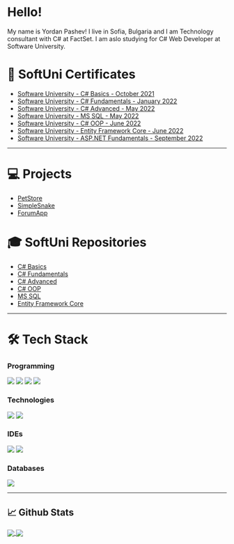 # Hello!
My name is Yordan Pashev! 
I live in Sofia, Bulgaria and I am Technology consultant with C# at FactSet. 
I am aslo studying for C# Web Developer at Software University.

# :bookmark_tabs: SoftUni Certificates

* [Software University - C# Basics - October 2021](https://softuni.bg/certificates/details/118236/44d7089c)
* [Software University - C# Fundamentals - January 2022](https://softuni.bg/certificates/details/130032/4b010168)
* [Software University - C# Advanced - May 2022](https://softuni.bg/certificates/details/136289/b534abad)
* [Software University - MS SQL - May 2022](https://softuni.bg/certificates/details/135044/d87979ae)
* [Software University - C# OOP - June 2022](https://softuni.bg/certificates/details/141075/0373070f)
* [Software University - Entity Framework Core - June 2022](https://softuni.bg/certificates/details/138461/2459459f)
* [Software University -  ASP.NET Fundamentals - September 2022](https://github.com/YordanPashev/ASP.NET-Fundamentals-September2022)

---

# 💻 Projects
* [PetStore](https://github.com/YordanPashev/PetStore)
* [SimpleSnake](https://github.com/YordanPashev/SImpleSnake)
* [ForumApp](https://github.com/YordanPashev/ASP.NET-Fundamentals-September2022/tree/main/02.%20Workshop%20Forum%20App%20(CRUD%20Operations)/ForumApp)

# :mortar_board: SoftUni Repositories
* [C# Basics](https://github.com/YordanPashev/CSHarpBasic-October2021)
* [C# Fundamentals](https://github.com/YordanPashev/FundamentalsCSharp-Jan2022)
* [C# Advanced](https://github.com/YordanPashev/CSharpAdvanced-May2022)
* [C# OOP](https://github.com/YordanPashev/CSharpOOP-June2022)
* [MS SQL](https://github.com/YordanPashev/MSSQL-May2022)
* [Entity Framework Core](https://github.com/YordanPashev/EntityFrameworkCore-June2022)

---

# 🛠 Tech Stack 

### Programming <br />
![](https://img.shields.io/static/v1?label=Code&message=C%23&color=purple&style=plastic&logo=C-sharp) ![](https://img.shields.io/static/v1?label=Code&message=HTML&color=critical&style=plastic&logo=HTML5) ![](https://img.shields.io/static/v1?label=Code&message=CSS&color=blue&style=plastic&logo=HTML5) ![](https://img.shields.io/static/v1?label=Code&message=SQL&color=9cf&style=plastic&logo=TransactSQL)
### Technologies 
![](https://img.shields.io/static/v1?label=.NET&message=EF%20Core&color=purple&style=plastic&logo=EF) ![](https://img.shields.io/static/v1?label=%20.NET%20Framework&message=ADO.NET&color=purple&style=plastic&logo=ADO.NET)
### IDEs
![](https://img.shields.io/static/v1?label=IDE&message=Visual%20Studio&color=purple&style=plastic&logo=visual-studio) ![](https://img.shields.io/static/v1?label=IDE&message=Visual%20Studio%20Code&color=blue&style=plastic&logo=visual-studio-code) 
###  Databases
![](https://img.shields.io/static/v1?label=RDBMS&message=Microsoft%20SQL%20Server&color=yellow&style=plastic&logo=Microsoft%20SQL%20Server) 


---

## :chart_with_upwards_trend: Github Stats
<a href="https://github.com/vassdeniss/vassdeniss">
  <img align="center" src="https://github-readme-stats.vercel.app/api?username=YordanPashev&line_height=27&count_private=true&show_icons=true&theme=great-gatsby&include_all_commits=true" />
</a>
<a href="https://github.com/vassdeniss/vassdeniss">
  <img align="center" src="https://github-readme-stats.vercel.app/api/top-langs/?username=YordanPashev&theme=chartreuse-dark&langs_count=3&hide=scss,less" />
</a>
